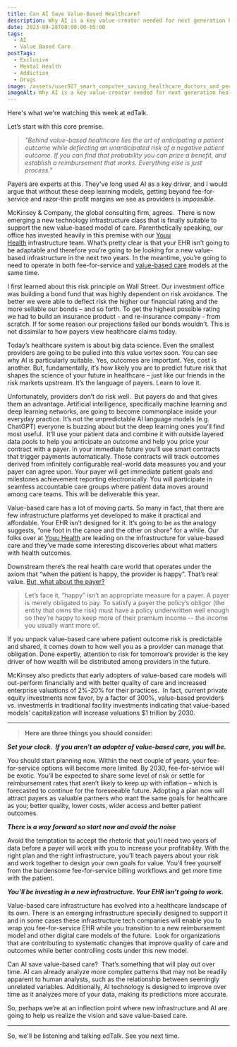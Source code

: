 ```yaml
---
title: Can AI Save Value-Based Healthcare?
description: Why AI is a key value-creator needed for next generation health care
date: 2023-09-28T00:00:00-05:00
tags:
  - AI
  - Value Based Care
postTags:
  - Exclusive
  - Mental Health
  - Addiction
  - Drugs
image: /assets/user927_smart_computer_saving_healthcare_doctors_and_people_in__42e479ca-1ce1-433d-bae6-01ef608eb56a.png
imageAlt: Why AI is a key value-creator needed for next generation health care
---
```

Here's what we're watching this week at edTalk. 

Let’s start with this core premise. 

> *"Behind value-based healthcare lies the art of anticipating a patient outcome while deflecting an unanticipated risk of a negative patient outcome. If you can find that probability you can price a benefit, and establish a reimbursement that works. Everything else is just process."* 

Payers are experts at this. They've long used AI as a key driver, and I would argue that without these deep learning models, getting beyond fee-for-service and razor-thin profit margins we see as providers is *impossible*. 

McKinsey & Company, the global consulting firm, agrees.  There is now emerging a new technology infrastructure class that is finally suitable to support the new value-based model of care. Parenthetically speaking, our office has invested heavily in this premise with our [Youu Health](https://www.linkedin.com/company/youuhealth/) infrastructure team. What’s pretty clear is that your EHR isn’t going to be adaptable and therefore you’re going to be looking for a new value-based infrastructure in the next two years. In the meantime, you’re going to need to operate in both fee-for-service and [value-based care](https://youu.com/slider/preparing-you-for-a-new-care-model-/) models at the same time.  

I first learned about this risk principle on Wall Street. Our investment office was building a bond fund that was highly dependent on risk avoidance. The better we were able to deflect risk the higher our financial rating and the more sellable our bonds – and so forth. To get the highest possible rating we had to build an insurance product - and re-insurance company - from scratch. If for some reason our projections failed our bonds wouldn’t. This is not dissimilar to how payers view healthcare claims today.       

Today’s healthcare system is about big data science. Even the smallest providers are going to be pulled into this value vortex soon. You can see why AI is particularly suitable. Yes, outcomes are important. Yes, cost is another. But, fundamentally, it’s how likely you are to predict future risk that shapes the science of your future in healthcare – just like our friends in the risk markets upstream. It’s the language of payers. Learn to love it. 

Unfortunately, providers don’t do risk well.  But payers do and that gives them an advantage. Artificial intelligence, specifically machine learning and deep learning networks, are going to become commonplace inside your everyday practice. It’s not the unpredictable AI language models (e.g. ChatGPT) everyone is buzzing about but the deep learning ones you’ll find most useful.  It’ll use your patient data and combine it with outside layered data pools to help you anticipate an outcome and help you price your contract with a payer. In your immediate future you’ll use smart contracts that trigger payments automatically. Those contracts will track outcomes derived from infinitely configurable real-world data measures you and your payer can agree upon. Your payer will get immediate patient goals and milestones achievement reporting electronically. You will participate in seamless accountable care groups where patient data moves around among care teams. This will be deliverable this year.  

Value-based care has a lot of moving parts. So many in fact, that there are few infrastructure platforms yet developed to make it practical and affordable. Your EHR isn’t designed for it. It’s going to be as the analogy suggests, “one foot in the canoe and the other on shore” for a while. Our folks over at [Youu Health](https://youu.com/) are leading on the infrastructure for value-based care and they’ve made some interesting discoveries about what matters with health outcomes. 

Downstream there’s the real health care world that operates under the axiom that “when the patient is happy, the provider is happy”. That’s real value. [But, what about the payer?](https://youu.com/slider/why-the-youuniverse-changes-the-payer-and-provider-conversation/)

> Let’s face it, “happy” isn’t an appropriate measure for a payer. A payer is merely obligated to pay. To satisfy a payer the policy’s obligor (the entity that owns the risk) must have a policy underwritten well enough so they’re happy to keep more of their premium income -- the income you usually want more of.  

If you unpack value-based care where patient outcome risk is predictable and shared, it comes down to how well you as a provider can manage that obligation. Done expertly, attention to risk for tomorrow’s provider is the key driver of how wealth will be distributed among providers in the future. 

McKinsey also predicts that early adopters of value-based care models will out-perform financially and with better quality of care and increased enterprise valuations of 2%-20% for their practices.  In fact, current private equity investments now favor, by a factor of 300%, value-based providers vs. investments in traditional facility investments indicating that value-based models’ capitalization will increase valuations $1 trillion by 2030.     

- - -

> **Here are three things you should consider:**

***Set your clock.  If you aren’t an adopter of value-based care, you will be.***

You should start planning now. Within the next couple of years, your fee-for-service options will become more limited. By 2030, fee-for-service will be exotic. You’ll be expected to share some level of risk or settle for reimbursement rates that aren’t likely to keep up with inflation – which is forecasted to continue for the foreseeable future. Adopting a plan now will attract payers as valuable partners who want the same goals for healthcare as you; better quality, lower costs, wider access and better patient outcomes. 

***There is a way forward so start now and avoid the noise***

Avoid the temptation to accept the rhetoric that you’ll need two years of data before a payer will work with you to increase your profitability. With the right plan and the right infrastructure, you’ll teach payers about your risk and work together to design your own goals for value. You’ll free yourself from the burdensome fee-for-service billing workflows and get more time with the patient. 

***You’ll be investing in a new infrastructure. Your EHR isn’t going to work.***

Value-based care infrastructure has evolved into a healthcare landscape of its own. There is an emerging infrastructure specially designed to support it and in some cases these infrastructure tech companies will enable you to wrap you fee-for-service EHR while you transition to a new reimbursement model and other digital care models of the future.  Look for organizations that are contributing to systematic changes that improve quality of care and outcomes while better controlling costs under this new model. 

Can AI save value-based care?  That’s something that will play out over time. AI can already analyze more complex patterns that may not be readily apparent to human analysts, such as the relationship between seemingly unrelated variables. Additionally, AI technology is designed to improve over time as it analyzes more of your data, making its predictions more accurate. 

So, perhaps we’re at an inflection point where new infrastructure and AI are going to help us realize the vision and save value-based care.  

- - -

So, we'll be listening and talking edTalk. See you next time.